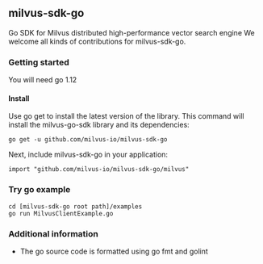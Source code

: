 ## milvus-sdk-go
Go SDK for Milvus distributed high-performance vector search engine
 We welcome all kinds of contributions for milvus-sdk-go.

### Getting started
You will need go 1.12

#### Install
Use go get to install the latest version of the library. This command will install the milvus-go-sdk library and its dependencies:
```shell
go get -u github.com/milvus-io/milvus-sdk-go
```
Next, include milvus-sdk-go in your application:
```shell
import "github.com/milvus-io/milvus-sdk-go/milvus"
```
### Try go example
```shell
cd [milvus-sdk-go root path]/examples
go run MilvusClientExample.go
```
### Additional information
- The go source code is formatted using go fmt and golint